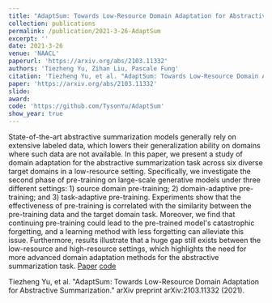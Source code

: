 ```yaml
---
title: "AdaptSum: Towards Low-Resource Domain Adaptation for Abstractive Summarization"
collection: publications
permalink: /publication/2021-3-26-AdaptSum
excerpt: ''
date: 2021-3-26
venue: 'NAACL'
paperurl: 'https://arxiv.org/abs/2103.11332'
authors: 'Tiezheng Yu, Zihan Liu, Pascale Fung'
citation: 'Tiezheng Yu, et al. "AdaptSum: Towards Low-Resource Domain Adaptation for Abstractive Summarization." arXiv preprint arXiv:2103.11332 (2021).'
paper: 'https://arxiv.org/abs/2103.11332'
slide:
award:
code: 'https://github.com/TysonYu/AdaptSum'
show_year: true
---
```

State-of-the-art abstractive summarization models generally rely on extensive labeled data, which lowers their generalization ability on domains where such data are not available. In this paper, we present a study of domain adaptation for the abstractive summarization task across six diverse target domains in a low-resource setting. Specifically, we investigate the second phase of pre-training on large-scale generative models under three different settings: 1) source domain pre-training; 2) domain-adaptive pre-training; and 3) task-adaptive pre-training. Experiments show that the effectiveness of pre-training is correlated with the similarity between the pre-training data and the target domain task. Moreover, we find that continuing pre-training could lead to the pre-trained model's catastrophic forgetting, and a learning method with less forgetting can alleviate this issue. Furthermore, results illustrate that a huge gap still exists between the low-resource and high-resource settings, which highlights the need for more advanced domain adaptation methods for the abstractive summarization task.
[Paper](https://arxiv.org/abs/2103.11332)
[code](https://github.com/TysonYu/AdaptSum)

Tiezheng Yu, et al. "AdaptSum: Towards Low-Resource Domain Adaptation for Abstractive Summarization." arXiv preprint arXiv:2103.11332 (2021).